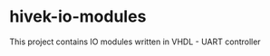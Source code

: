 hivek-io-modules
================

This project contains IO modules written in VHDL
    - UART controller
